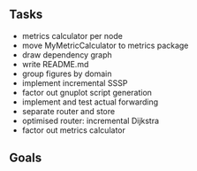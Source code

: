 ## Tasks

- metrics calculator per node
- move MyMetricCalculator to metrics package
- draw dependency graph
- write README.md
- group figures by domain
- implement incremental SSSP
- factor out gnuplot script generation
- implement and test actual forwarding
- separate router and store
- optimised router: incremental Dijkstra
- factor out metrics calculator


## Goals